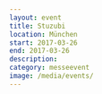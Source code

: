 ```yaml
---
layout: event
title: Stuzubi
location: München
start: 2017-03-26
end: 2017-03-26
description: 
category: messeevent
image: /media/events/
---
```


